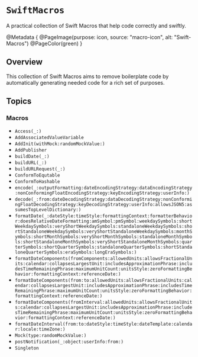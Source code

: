 #  ``SwiftMacros``

A practical collection of Swift Macros that help code correctly and swiftly.

@Metadata {
    @PageImage(purpose: icon, source: "macro-icon",  alt: "Swift-Macros")
    @PageColor(green)
}

## Overview

This collection of Swift Macros aims to remove boilerplate code by automatically generating needed code for a rich set of purposes.

## Topics

### Macros

- ``Access(_:)``
- ``AddAssociatedValueVariable``
- ``AddInit(withMock:randomMockValue:)``
- ``AddPublisher``
- ``buildDate(_:)``
- ``buildURL(_:)``
- ``buildURLRequest(_:)``
- ``ConformToEqutable``
- ``ConformToHashable``
- ``encode(_:outputFormatting:dateEncodingStrategy:dataEncodingStrategy:nonConformingFloatEncodingStrategy:keyEncodingStrategy:userInfo:)``
- ``decode(_:from:dateDecodingStrategy:dataDecodingStrategy:nonConformingFloatDecodingStrategy:keyDecodingStrategy:userInfo:allowsJSON5:assumesTopLevelDictionary:)``
- ``formatDate(_:dateStyle:timeStyle:formattingContext:formatterBehavior:doesRelativeDateFormatting:amSymbol:pmSymbol:weekdaySymbols:shortWeekdaySymbols:veryShortWeekdaySymbols:standaloneWeekdaySymbols:shortStandaloneWeekdaySymbols:veryShortStandaloneWeekdaySymbols:monthSymbols:shortMonthSymbols:veryShortMonthSymbols:standaloneMonthSymbols:shortStandaloneMonthSymbols:veryShortStandaloneMonthSymbols:quarterSymbols:shortQuarterSymbols:standaloneQuarterSymbols:shortStandaloneQuarterSymbols:eraSymbols:longEraSymbols:)``
- ``formatDateComponents(fromComponents:allowedUnits:allowsFractionalUnits:calendar:collapsesLargestUnit:includesApproximationPhrase:includesTimeRemainingPhrase:maximumUnitCount:unitsStyle:zeroFormattingBehavior:formattingContext:referenceDate:)``
- ``formatDateComponents(from:to:allowedUnits:allowsFractionalUnits:calendar:collapsesLargestUnit:includesApproximationPhrase:includesTimeRemainingPhrase:maximumUnitCount:unitsStyle:zeroFormattingBehavior:formattingContext:referenceDate:)``
- ``formatDateComponents(fromInterval:allowedUnits:allowsFractionalUnits:calendar:collapsesLargestUnit:includesApproximationPhrase:includesTimeRemainingPhrase:maximumUnitCount:unitsStyle:zeroFormattingBehavior:formattingContext:referenceDate:)``
- ``formatDateInterval(from:to:dateStyle:timeStyle:dateTemplate:calendar:locale:timeZone:)``
- ``Mock(type:randomMockValue:)``
- ``postNotification(_:object:userInfo:from:)``
- ``Singleton``

